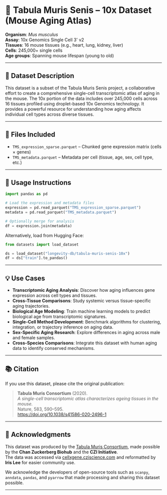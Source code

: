 # 🧬 Tabula Muris Senis – 10x Dataset (Mouse Aging Atlas)

**Organism**: *Mus musculus*  
**Assay**: 10x Genomics Single Cell 3' v2  
**Tissues**: 16 mouse tissues (e.g., heart, lung, kidney, liver)  
**Cells**: 245,000+ single cells  
**Age groups**: Spanning mouse lifespan (young to old)

---

## 📖 Dataset Description

This dataset is a subset of the Tabula Muris Senis project, a collaborative effort to create a comprehensive single-cell transcriptomic atlas of aging in the mouse. The 10x portion of the data includes over 245,000 cells across 16 tissues profiled using droplet-based 10x Genomics technology. It provides a powerful resource for understanding how aging affects individual cell types across diverse tissues.

---

## 📂 Files Included

- `TMS_expression_sparse.parquet` – Chunked gene expression matrix (cells × genes)  
- `TMS_metadata.parquet` – Metadata per cell (tissue, age, sex, cell type, etc.)

---

## 🚀 Usage Instructions

```python
import pandas as pd

# Load the expression and metadata files
expression = pd.read_parquet("TMS_expression_sparse.parquet")
metadata = pd.read_parquet("TMS_metadata.parquet")

# Optionally merge for analysis
df = expression.join(metadata)
```

Alternatively, load from Hugging Face:

```python
from datasets import load_dataset

ds = load_dataset("longevity-db/tabula-muris-senis-10x")
df = ds["train"].to_pandas()
```

---

## 💡 Use Cases

- **Transcriptomic Aging Analysis**: Discover how aging influences gene expression across cell types and tissues.
- **Cross-Tissue Comparisons**: Study systemic versus tissue-specific aging trajectories.
- **Biological Age Modeling**: Train machine learning models to predict biological age from transcriptomic signatures.
- **Single-Cell Method Development**: Benchmark algorithms for clustering, integration, or trajectory inference on aging data.
- **Sex-Specific Aging Research**: Explore differences in aging across male and female samples.
- **Cross-Species Comparisons**: Integrate this dataset with human aging data to identify conserved mechanisms.

---

## 📚 Citation

If you use this dataset, please cite the original publication:

> **Tabula Muris Consortium** (2020).  
> *A single-cell transcriptomic atlas characterizes ageing tissues in the mouse.*  
> Nature, 583, 590–595.  
> https://doi.org/10.1038/s41586-020-2496-1

---

## 🙏 Acknowledgments

This dataset was produced by the [Tabula Muris Consortium](https://tabula-muris-senis.ds.czbiohub.org/), made possible by the **Chan Zuckerberg Biohub** and the **CZI Initiative**.  
The data was accessed via [cellxgene.cziscience.com](https://cellxgene.cziscience.com) and reformatted by **Iris Lee** for easier community use.

We acknowledge the developers of open-source tools such as `scanpy`, `anndata`, `pandas`, and `pyarrow` that made processing and sharing this dataset possible.

---
